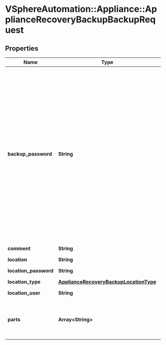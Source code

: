 # VSphereAutomation::Appliance::ApplianceRecoveryBackupBackupRequest

## Properties
Name | Type | Description | Notes
------------ | ------------- | ------------- | -------------
**backup_password** | **String** | a password for a backup piece The backupPassword must adhere to the following password requirements: At least 8 characters, cannot be more than 20 characters in length. At least 1 uppercase letter. At least 1 lowercase letter. At least 1 numeric digit. At least 1 special character (i.e. any character not in [0-9,a-z,A-Z]). Only visible ASCII characters (for example, no space). | [optional] 
**comment** | **String** | Custom comment | [optional] 
**location** | **String** | path or url | 
**location_password** | **String** | password for location | [optional] 
**location_type** | [**ApplianceRecoveryBackupLocationType**](ApplianceRecoveryBackupLocationType.md) |  | 
**location_user** | **String** | username for location | [optional] 
**parts** | **Array&lt;String&gt;** | a list of optional parts. Run backup parts APIs to get list of optional parts and description | 



